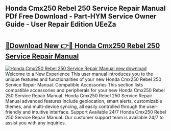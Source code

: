 ## Honda Cmx250 Rebel 250 Service Repair Manual PDf Free Download - Part-HYM Service Owner Guide - User Repair Edition UEeZa

# <h2><a href="http://bc57445.oget.top/?id=Honda+Cmx250+Rebel+250+Service+Repair+Manual">🔗Download New 👉🔴 Honda Cmx250 Rebel 250 Service Repair Manual</a></h2>

[![Honda Cmx250 Rebel 250 Service Repair Manual new download](https://i.imgur.com/5g1atiW.png)](http://bc57445.oget.top/?id=Honda+Cmx250+Rebel+250+Service+Repair+Manual)
Welcome to a New Experience This user manual introduces you to the unique features and functionalities of your new Honda Cmx250 Rebel 250 Service Repair Manual. Compatible Accessories This section lists compatible accessories and peripherals for your new Honda Cmx250 Rebel 250 Service Repair Manual. Honda Cmx250 Rebel 250 Service Repair Manual advanced features include geolocation, smart alerts, customizable themes, and multi-device syncing, all easily controlled through the user-friendly and intuitive interface. Support Available 24/7 Honda Cmx250 Rebel 250 Service Repair Manual. Our customer support team is available 24/7 to assist you with any inquiries.
